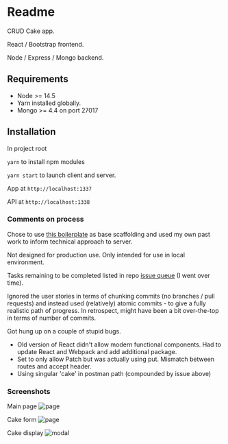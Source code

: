 # Readme

CRUD Cake app. 


React / Bootstrap frontend. 


Node / Express / Mongo backend. 

## Requirements

* Node >= 14.5
* Yarn installed globally.
* Mongo >= 4.4 on port 27017

## Installation

In project root


```yarn``` to install npm modules


```yarn start``` to launch client and server.


App at ```http://localhost:1337```


API at ```http://localhost:1338```

### Comments on process

Chose to use [this boilerplate](https://github.com/alexdevero/express-react-webapp-boilerplate) as base scaffolding and used my own past work to inform technical approach to server.


Not designed for production use. Only intended for use in local environment.


Tasks remaining to be completed listed in repo [issue queue](https://github.com/pau1m/fullstack-test/issues) (I went over time).


Ignored the user stories in terms of chunking commits (no branches / pull requests) and instead used (relatively) atomic commits - to give a fully realistic path of progress. In retrospect, might have been a bit over-the-top in terms of number of commits.


Got hung up on a couple of stupid bugs.

* Old version of React didn't allow modern functional components. Had to update React and Webpack and add additional package.
* Set to only allow Patch but was actually using put. Mismatch between routes and accept header.
* Using singular 'cake' in postman path (compounded by issue above)

### Screenshots

Main page
![page](https://github.com/pau1m/fullstack-test/blob/master/notes/page.png?raw=true)

Cake form
![page](https://github.com/pau1m/fullstack-test/blob/master/notes/cakeform.png?raw=true)

Cake display
![modal](https://github.com/pau1m/fullstack-test/blob/master/notes/cakemodal.png?raw=true)
